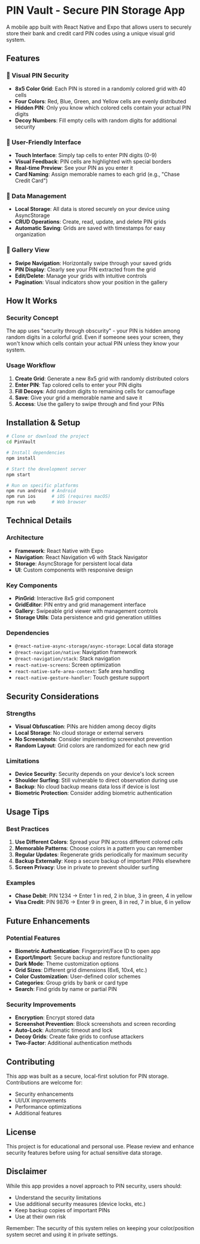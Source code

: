# PIN Vault - Secure PIN Storage App

A mobile app built with React Native and Expo that allows users to securely store their bank and credit card PIN codes using a unique visual grid system.

## Features

### 🔐 Visual PIN Security
- **8x5 Color Grid**: Each PIN is stored in a randomly colored grid with 40 cells
- **Four Colors**: Red, Blue, Green, and Yellow cells are evenly distributed
- **Hidden PIN**: Only you know which colored cells contain your actual PIN digits
- **Decoy Numbers**: Fill empty cells with random digits for additional security

### 📱 User-Friendly Interface
- **Touch Interface**: Simply tap cells to enter PIN digits (0-9)
- **Visual Feedback**: PIN cells are highlighted with special borders
- **Real-time Preview**: See your PIN as you enter it
- **Card Naming**: Assign memorable names to each grid (e.g., "Chase Credit Card")

### 💾 Data Management
- **Local Storage**: All data is stored securely on your device using AsyncStorage
- **CRUD Operations**: Create, read, update, and delete PIN grids
- **Automatic Saving**: Grids are saved with timestamps for easy organization

### 🎨 Gallery View
- **Swipe Navigation**: Horizontally swipe through your saved grids
- **PIN Display**: Clearly see your PIN extracted from the grid
- **Edit/Delete**: Manage your grids with intuitive controls
- **Pagination**: Visual indicators show your position in the gallery

## How It Works

### Security Concept
The app uses "security through obscurity" - your PIN is hidden among random digits in a colorful grid. Even if someone sees your screen, they won't know which cells contain your actual PIN unless they know your system.

### Usage Workflow
1. **Create Grid**: Generate a new 8x5 grid with randomly distributed colors
2. **Enter PIN**: Tap colored cells to enter your PIN digits
3. **Fill Decoys**: Add random digits to remaining cells for camouflage
4. **Save**: Give your grid a memorable name and save it
5. **Access**: Use the gallery to swipe through and find your PINs

## Installation & Setup

```bash
# Clone or download the project
cd PinVault

# Install dependencies
npm install

# Start the development server
npm start

# Run on specific platforms
npm run android  # Android
npm run ios      # iOS (requires macOS)
npm run web      # Web browser
```

## Technical Details

### Architecture
- **Framework**: React Native with Expo
- **Navigation**: React Navigation v6 with Stack Navigator
- **Storage**: AsyncStorage for persistent local data
- **UI**: Custom components with responsive design

### Key Components
- **PinGrid**: Interactive 8x5 grid component
- **GridEditor**: PIN entry and grid management interface
- **Gallery**: Swipeable grid viewer with management controls
- **Storage Utils**: Data persistence and grid generation utilities

### Dependencies
- `@react-native-async-storage/async-storage`: Local data storage
- `@react-navigation/native`: Navigation framework
- `@react-navigation/stack`: Stack navigation
- `react-native-screens`: Screen optimization
- `react-native-safe-area-context`: Safe area handling
- `react-native-gesture-handler`: Touch gesture support

## Security Considerations

### Strengths
- **Visual Obfuscation**: PINs are hidden among decoy digits
- **Local Storage**: No cloud storage or external servers
- **No Screenshots**: Consider implementing screenshot prevention
- **Random Layout**: Grid colors are randomized for each new grid

### Limitations
- **Device Security**: Security depends on your device's lock screen
- **Shoulder Surfing**: Still vulnerable to direct observation during use
- **Backup**: No cloud backup means data loss if device is lost
- **Biometric Protection**: Consider adding biometric authentication

## Usage Tips

### Best Practices
1. **Use Different Colors**: Spread your PIN across different colored cells
2. **Memorable Patterns**: Choose colors in a pattern you can remember
3. **Regular Updates**: Regenerate grids periodically for maximum security
4. **Backup Externally**: Keep a secure backup of important PINs elsewhere
5. **Screen Privacy**: Use in private to prevent shoulder surfing

### Examples
- **Chase Debit**: PIN 1234 → Enter 1 in red, 2 in blue, 3 in green, 4 in yellow
- **Visa Credit**: PIN 9876 → Enter 9 in green, 8 in red, 7 in blue, 6 in yellow

## Future Enhancements

### Potential Features
- **Biometric Authentication**: Fingerprint/Face ID to open app
- **Export/Import**: Secure backup and restore functionality
- **Dark Mode**: Theme customization options
- **Grid Sizes**: Different grid dimensions (6x6, 10x4, etc.)
- **Color Customization**: User-defined color schemes
- **Categories**: Group grids by bank or card type
- **Search**: Find grids by name or partial PIN

### Security Improvements
- **Encryption**: Encrypt stored data
- **Screenshot Prevention**: Block screenshots and screen recording
- **Auto-Lock**: Automatic timeout and lock
- **Decoy Grids**: Create fake grids to confuse attackers
- **Two-Factor**: Additional authentication methods

## Contributing

This app was built as a secure, local-first solution for PIN storage. Contributions are welcome for:
- Security enhancements
- UI/UX improvements
- Performance optimizations
- Additional features

## License

This project is for educational and personal use. Please review and enhance security features before using for actual sensitive data storage.

## Disclaimer

While this app provides a novel approach to PIN security, users should:
- Understand the security limitations
- Use additional security measures (device locks, etc.)
- Keep backup copies of important PINs
- Use at their own risk

Remember: The security of this system relies on keeping your color/position system secret and using it in private settings.